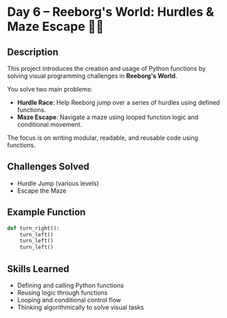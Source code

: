 # Day 6 – Reeborg's World: Hurdles & Maze Escape 🧠🐍

## Description
This project introduces the creation and usage of Python functions by solving visual programming challenges in **Reeborg's World**.

You solve two main problems:

- **Hurdle Race**: Help Reeborg jump over a series of hurdles using defined functions.
- **Maze Escape**: Navigate a maze using looped function logic and conditional movement.

The focus is on writing modular, readable, and reusable code using functions.

## Challenges Solved
- Hurdle Jump (various levels)
- Escape the Maze

## Example Function
```python
def turn_right():
    turn_left()
    turn_left()
    turn_left()
```

## Skills Learned
- Defining and calling Python functions
- Reusing logic through functions
- Looping and conditional control flow
- Thinking algorithmically to solve visual tasks
